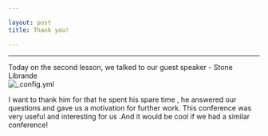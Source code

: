 ```yaml
---

layout: post
title: Thank you!

---
```


 ---
Today on the second lesson, we talked to our guest speaker - Stone Librande
<br/>
![_config.yml](https://danielzegers.files.wordpress.com/2015/01/stone-librande.jpg)

I want to thank him for that he spent his spare time , he answered our questions and gave us a motivation for further work.
This conference was very useful and interesting for us .And it would be cool if we had a similar conference!
